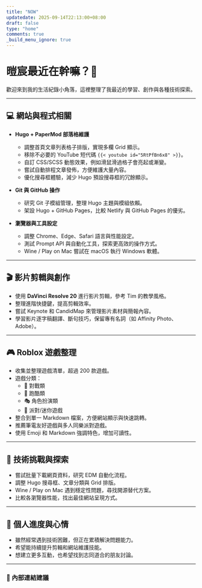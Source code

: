 ```yaml
---
title: "NOW"
updatedate: 2025-09-14T22:13:00+08:00
draft: false
type: "home"
comments: true
_build_menu_ignore: true
---
```


# 暟宸最近在幹嘛？📝

歡迎來到我的生活紀錄小角落，這裡整理了我最近的學習、創作與各種技術探索。  

---

## 💻 網站與程式相關

- **Hugo + PaperMod 部落格維護**
  - 調整首頁文章列表格子排版，實現多欄 Grid 顯示。
  - 移除不必要的 YouTube 短代碼 `{{< youtube id="5RtPfBn6x8" >}}`。
  - 自訂 CSS/SCSS 動態效果，例如滑鼠滑過格子會亮起或漸變。
  - 嘗試自動排程文章發佈，方便維護大量內容。
  - 優化搜尋框體驗，減少 Hugo 預設搜尋框的冗餘顯示。

- **Git 與 GitHub 操作**
  - 研究 Git 子模組管理，整理 Hugo 主題與模組依賴。
  - 架設 Hugo + GitHub Pages，比較 Netlify 與 GitHub Pages 的優劣。

- **瀏覽器與工具設定**
  - 調整 Chrome、Edge、Safari 語言與性能設定。
  - 測試 Prompt API 與自動化工具，探索更高效的操作方式。
  - Wine / Play on Mac 嘗試在 macOS 執行 Windows 軟體。

---

## 🎬 影片剪輯與創作

- 使用 **DaVinci Resolve 20** 進行影片剪輯，參考 Tim 的教學風格。
- 整理進階快捷鍵，提高剪輯效率。
- 嘗試 Keynote 和 CandidMap 來管理影片素材與簡報內容。
- 學習影片逐字稿翻譯、斷句技巧，保留專有名詞（如 Affinity Photo、Adobe）。

---

## 🎮 Roblox 遊戲整理

- 收集並整理遊戲清單，超過 200 款遊戲。
- 遊戲分類：
  - 🥊 對戰類
  - 🏃 跑酷類
  - 🎭 角色扮演類
  - 🎉 派對/迷你遊戲
- 整合到單一 Markdown 檔案，方便網站顯示與快速跳轉。
- 推薦筆電友好遊戲與多人同樂派對遊戲。
- 使用 Emoji 和 Markdown 強調特色，增加可讀性。

---

## 🔧 技術挑戰與探索

- 嘗試批量下載網頁資料，研究 EDM 自動化流程。
- 調整 Hugo 搜尋框、文章分類與 Grid 排版。
- Wine / Play on Mac 遇到穩定性問題，尋找開源替代方案。
- 比較各瀏覽器性能，找出最佳網站呈現方式。

---

## 📌 個人進度與心情

- 雖然經常遇到技術困難，但正在累積解決問題能力。
- 希望能持續提升剪輯和網站維護技能。
- 想建立更多互動，也希望找到志同道合的朋友討論。

---

### 🔗 內部連結建議

